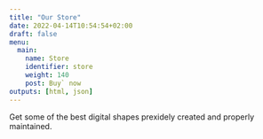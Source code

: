 ```yaml
---
title: "Our Store"
date: 2022-04-14T10:54:54+02:00
draft: false
menu:
  main:
    name: Store
    identifier: store
    weight: 140
    post: Buy` now
outputs: [html, json]
---
```


Get some of the best digital shapes prexidely created and properly maintained.
